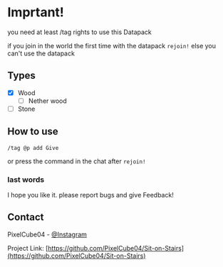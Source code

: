 # Imprtant! 
you need at least /tag rights to use this Datapack

if you join in the world the first time with the datapack
`rejoin!` else you can't use the datapack

## Types
- [X] Wood
  - [ ] Nether wood
- [ ] Stone

## How to use
```
/tag @p add Give
```
or press the command in the chat after `rejoin!`

### last words
I hope you like it.
please report bugs and give Feedback!


## Contact

PixelCube04 - [@Instagram](https://instagram.com/PixelCube04)

Project Link: [https://github.com/PixelCube04/Sit-on-Stairs](https://github.com/PixelCube04/Sit-on-Stairs)
